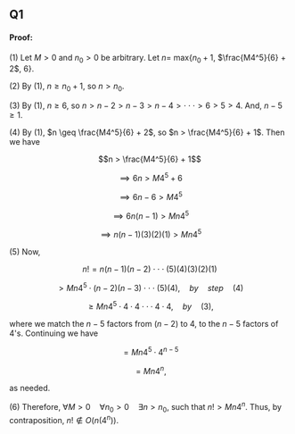 ## Q1

#### Proof:

(1) Let $M > 0$ and $n_0 > 0$ be arbitrary. Let $n =$ max{$n_0 + 1$, $\frac{M4^5}{6} + 2$, $6$}.

(2) By (1), $n \geq n_0 + 1$, so $n > n_0$.

(3) By (1), $n \geq 6$, so $n > n-2 > n-3 > n-4 > \cdot \cdot \cdot > 6 > 5 > 4$. And, $n-5 \geq 1$.

(4) By (1), $n \geq \frac{M4^5}{6} + 2$, so $n > \frac{M4^5}{6} + 1$. Then we have

$$n > \frac{M4^5}{6} + 1$$

$$\implies 6n > M4^5 + 6$$

$$\implies 6n-6 > M4^5$$

$$\implies 6n(n-1) > Mn4^5$$

$$\implies n(n-1)(3)(2)(1) > Mn4^5$$

(5) Now, 

$$n! = n(n-1)(n-2) \cdot \cdot \cdot (5)(4)(3)(2)(1)$$

$$> Mn4^5 \cdot (n-2)(n-3) \cdot \cdot \cdot (5)(4), \quad by \quad step \quad (4)$$

$$\geq Mn4^5 \cdot 4 \cdot 4 \cdot \cdot \cdot 4 \cdot 4, \quad by \quad (3),$$

where we match the $n-5$ factors from $(n-2)$ to $4$, to the $n-5$ factors of $4$'s. Continuing we have 

$$= Mn4^5 \cdot 4^{n-5}$$

$$= Mn4^n,$$

as needed.

(6) Therefore, $\forall M > 0 \quad \forall n_0 > 0 \quad \exists n > n_0$, such that $n! > Mn4^n$. Thus, by contraposition, $n! \notin O(n(4^n))$.
